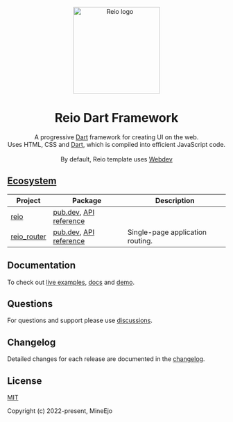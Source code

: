 <p align="center">
  <a href="https://reiodart.vercel.app/">
    <img width="200" src="https://raw.githubusercontent.com/MineEjo/reiodart/master/assets/reio_icon.png" alt="Reio logo">
  </a>
</p>

<h1 align="center">Reio Dart Framework</h1>

<p align="center">
  A progressive <a href="https://dart.dev/">Dart</a> framework for creating UI on the web. <br>
  Uses HTML, CSS and <a href="https://dart.dev/">Dart</a>, which is compiled into efficient JavaScript code.
  <br><br>
  By default, Reio template uses <a href="https://web.dev/">Webdev</a>
</p>

## [Ecosystem](https://github.com/MineEjo/reiodart/blob/master/.reio/ecosystem.md)

| Project       | Package                                                                                                             | Description                      |
|---------------|---------------------------------------------------------------------------------------------------------------------|----------------------------------|
| [reio]        | [pub.dev](https://pub.dev/packages/reio), [API reference](https://pub.dev/documentation/reio/latest/)               |                                  |
| [reio_router] | [pub.dev](https://pub.dev/packages/reio_router), [API reference](https://pub.dev/documentation/reio_router/latest/) | Single-page application routing. |

[reio]: https://github.com/MineEjo/reiodart/tree/master/core
[reio_router]: https://github.com/MineEjo/reiodart/tree/master/packages/router

## Documentation

To check out [live examples](https://reiodart.vercel.app/), [docs](https://mineejo.github.io/reiodart/)
and [demo](https://github.com/MineEjo/reiodart-demo).

## Questions

For questions and support please use [discussions](https://github.com/MineEjo/reiodart/discussions).

## Changelog

Detailed changes for each release are documented in
the [changelog](https://pub.dev/packages/reio/changelog).

## License

[MIT](https://opensource.org/licenses/MIT)

Copyright (c) 2022-present, MineEjo
